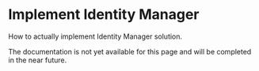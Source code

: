 # Implement Identity Manager

How to actually implement Identity Manager solution.

The documentation is not yet available for this page and will be completed in the near future.

